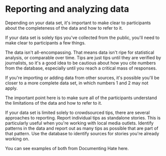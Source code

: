 # Reporting and analyzing data

Depending on your data set, it's important to make clear to participants about the completeness of the data and how to refer to it.

If your data set is solely tips you've collected from the public, you'll need to make clear to participants a few things.

The data isn't all-encompassing. That means data isn't ripe for statistical analysis, or comparable over time. Tips are just tips until they are verified by journalists, so it's a good idea to be cautious about how you cite numbers from the database, especially until you reach a critical mass of responses.

If you're importing or adding data from other sources, it's possible you'll be closer to a more complete data set, in which numbers 1 and 2 may not apply.

The important point here is to make sure all of the participants understand the limitations of the data and how to refer to it.

If your data set is limited solely to crowdsourced tips, there are several approaches to reporting. Report individual tips as standalone stories. This is particularly useful when you're working with local media outlets. Identify patterns in the data and report out as many tips as possible that are part of that pattern. Use the database to identify sources for stories you're already working on.

You can see examples of both from Documenting Hate here.

